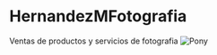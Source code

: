 # HernandezMFotografia
Ventas de productos y servicios de fotografia
![Pony](https://user-images.githubusercontent.com/103334884/162595475-220f40d4-7d57-426a-a278-ba65d20b95fe.jpg)
